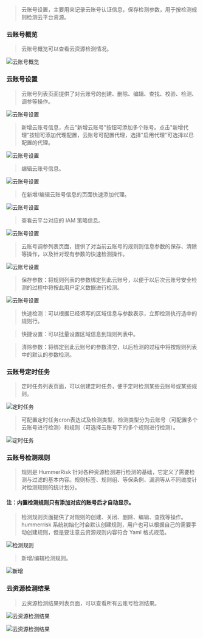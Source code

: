 > 云账号设置，主要用来记录云账号认证信息，保存检测参数，用于按检测规则检测云平台资源。

### 云账号概览

> 云账号概览可以查看云资源检测情况。

![云账号概览](../img/user/account_dashboard.png)

### 云账号设置

> 云账号列表页面提供了对云账号的创建、删除、编辑、查找、校验、检测、调参等操作。

![云账号设置](../img/user/account.png)

> 新增云账号信息，点击"新增云账号"按钮可添加多个账号。点击"新增代理"按钮可添加代理配置，云账号可配置代理，选择"启用代理"可选择以已配置的代理。

![云账号设置](../img/user/account_add.png)

> 编辑云账号信息。

![云账号设置](../img/user/account_edit.png)

> 在新增/编辑云账号信息的页面快速添加代理。

![云账号设置](../img/user/account_proxy.png)

> 查看云平台对应的 IAM 策略信息。

![云账号设置](../img/user/account_iam.png)

> 云账号调参列表页面，提供了对当前云账号的规则则信息参数的保存、清除等操作，以及针对现有参数的快速检测操作。

![云账号设置](../img/user/account_system.png)

> 保存参数：将规则列表的参数绑定到此云账号，以便于以后次云账号安全检测的过程中将按此用户定义数据进行检测。

![云账号设置](../img/user/account_system_save.png)

> 快速检测：可以根据已经填写的区域信息与参数表示，立即检测执行选中的规则行。

> 快捷设置：可以批量设置区域信息到规则列表中。

> 清除参数：将绑定到此云账号的参数清空，以后检测的过程中将按规则列表中的默认的参数检测。

### 云账号定时任务

> 定时任务列表页面，可以创建定时任务，便于定时检测某些云账号或某些规则。
 
![定时任务](../img/user/account_qrtz.png)
> 可配置定时任务cron表达试及检测类型，检测类型分为云账号（可配置多个云账号进行检测）和规则（可选择云账号下的多个规则进行检测）。

![定时任务](../img/user/account_qrtz_add.png)

### 云账号检测规则

> 规则是 HummerRisk 针对各种资源检测进行检测的基础，它定义了需要检测与过滤的基本内容。规则标签、规则组、等保条例、漏洞等从不同维度针对检测规则的统计划分。

#### 注：内置检测规则只有添加对应的账号后才自动显示。

> 检测规则页面提供了对规则的创建、关闭、删除、编辑、查找等操作。hummerrisk 系统初始化时会默认创建规则，用户也可以根据自己的需要手动创建规则，但是要注意云资源规则内容符合 Yaml 格式规范。

![检测规则](../img/user/rule.png)

> 新增/编辑检测规则。

![新增](../img/user/rule_add.png)

### 云资源检测结果

> 云资源检测结果列表页面，可以查看所有云账号检测结果。

![云资源检测结果](../img/release/0.3.2/result.png)

![云资源检测结果](../img/release/0.3.2/result2.png)

